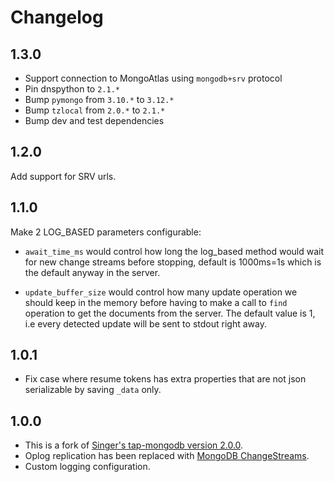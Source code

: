 # Changelog

## 1.3.0
   * Support connection to MongoAtlas using `mongodb+srv` protocol   
   * Pin dnspython to `2.1.*`
   * Bump `pymongo` from `3.10.*` to `3.12.*`
   * Bump `tzlocal` from `2.0.*` to `2.1.*`
   * Bump dev and test dependencies


## 1.2.0
Add support for SRV urls.

## 1.1.0

Make 2 LOG_BASED parameters configurable:

* `await_time_ms` would control how long the log_based method would wait for new change streams before stopping, default is 1000ms=1s which is the default anyway in the server.

* `update_buffer_size` would control how many update operation we should keep in the memory before having to make a call to `find` operation to get the documents from the server. The default value is 1, i.e every detected update will be sent to stdout right away.

## 1.0.1
   * Fix case where resume tokens has extra properties that are not json serializable by saving `_data` only. 

## 1.0.0
   * This is a fork of [Singer's tap-mongodb version 2.0.0](https://github.com/singer-io/tap-mongodb).
   * Oplog replication has been replaced with [MongoDB ChangeStreams](https://docs.mongodb.com/manual/changeStreams/).
   * Custom logging configuration.
